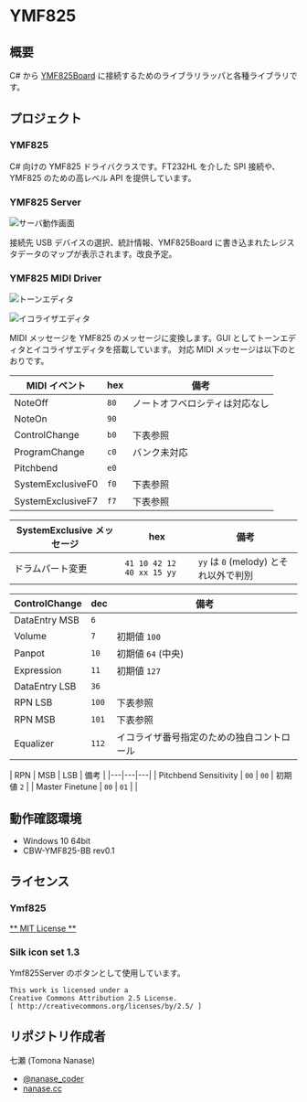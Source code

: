 YMF825
======

## 概要

C# から [YMF825Board](https://yamaha-webmusic.github.io/ymf825board/intro/) に接続するためのライブラリラッパと各種ライブラリです。

## プロジェクト

### YMF825

C# 向けの YMF825 ドライバクラスです。FT232HL を介した SPI 接続や、YMF825 のための高レベル API を提供しています。 

### YMF825 Server

![サーバ動作画面](https://qiita-image-store.s3.amazonaws.com/0/30370/2ea26b8a-352c-f681-0c42-777264fd53e6.png)

接続先 USB デバイスの選択、統計情報、YMF825Board に書き込まれたレジスタデータのマップが表示されます。改良予定。

### YMF825 MIDI Driver

![トーンエディタ](https://qiita-image-store.s3.amazonaws.com/0/30370/f8f17244-a1eb-6a88-2a2f-290cc54eb8ce.png)

![イコライザエディタ](https://qiita-image-store.s3.amazonaws.com/0/30370/9ddb9ae0-7cb9-b50f-ed92-2d32bb20a27e.png)

MIDI メッセージを YMF825 のメッセージに変換します。GUI としてトーンエディタとイコライザエディタを搭載しています。
対応 MIDI メッセージは以下のとおりです。

| MIDI イベント | hex | 備考 |
|---|---|---|
| NoteOff | `80` | ノートオフベロシティは対応なし |
| NoteOn  | `90` |  |
| ControlChange | `b0` | 下表参照 |
| ProgramChange | `c0` | バンク未対応 |
| Pitchbend | `e0` |  |
| SystemExclusiveF0 | `f0` | 下表参照 |
| SystemExclusiveF7 | `f7` | 下表参照 |

| SystemExclusive メッセージ | hex | 備考 |
|---|---|---|
| ドラムパート変更 | `41 10 42 12 40 xx 15 yy` | `yy` は `0` (melody) とそれ以外で判別 |

| ControlChange | dec | 備考 |
|---|---|---|
| DataEntry MSB | `6` |  |
| Volume        | `7` | 初期値 `100` |
| Panpot        | `10` | 初期値 `64` (中央) |
| Expression    | `11` | 初期値 `127` |
| DataEntry LSB | `36` |  |
| RPN LSB | `100` | 下表参照 |
| RPN MSB | `101` | 下表参照 |
| Equalizer | `112` | イコライザ番号指定のための独自コントロール |

| RPN | MSB | LSB | 備考 |
|---|---|---|
| Pitchbend Sensitivity | `00` | `00` | 初期値 `2` |
| Master Finetune | `00` | `01` |  |

## 動作確認環境

- Windows 10 64bit
- CBW-YMF825-BB rev0.1

## ライセンス

### Ymf825

[** MIT License **](./LICENSE)

### Silk icon set 1.3

Ymf825Server のボタンとして使用しています。

```
This work is licensed under a
Creative Commons Attribution 2.5 License.
[ http://creativecommons.org/licenses/by/2.5/ ]
```

## リポジトリ作成者

七瀬 (Tomona Nanase)

- [@nanase_coder](https://twitter.com/nanase_coder)
- [nanase.cc](https://nanase.cc/)
